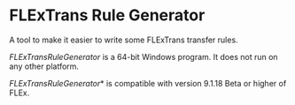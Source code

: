 # FLExTrans Rule Generator
A tool to make it easier to write some FLExTrans transfer rules.

*FLExTransRuleGenerator* is a 64-bit Windows program.  It does not run on any other platform.

*FLExTransRuleGenerator** is compatible with version 9.1.18 Beta or higher of FLEx.

<!---
See https://github.com/sillsdev/pcpatrflex/tree/master/PcPatrFLExDll/doc/UserDocumentation.pdf for more.
-->

<!---
The installer can be downloaded at https://github.com/sillsdev/pcpatrflex/tree/master/Installer/Output/UsePcPatrWithFLExDllSetup.exe.
-->
